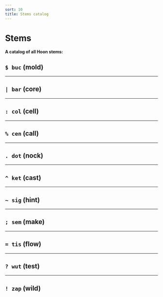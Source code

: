 ```yaml
---
sort: 10
title: Stems catalog
---
```


# Stems

#### A catalog of all Hoon stems:

<div class="book">

## `$ buc` (mold)

<list src="buc-mold" dataPreview="true" className="runes" childIsFragment="true"></list>

---

## `| bar` (core)

<list src="bar-core" dataPreview="true" className="runes" childIsFragment="true"></list>

---

## `: col` (cell)

<list src="col-cell" dataPreview="true" className="runes" childIsFragment="true"></list>

---

## `% cen` (call)

<list src="cen-call" dataPreview="true" className="runes" childIsFragment="true"></list>

---

## `. dot` (nock)

<list src="dot-nock" dataPreview="true" className="runes" childIsFragment="true"></list>

---

## `^ ket` (cast)

<list src="ket-cast" dataPreview="true" className="runes" childIsFragment="true"></list>

---

## `~ sig` (hint)

<list src="sig-hint" dataPreview="true" className="runes" childIsFragment="true"></list>

---

## `; sem` (make)

<list src="sem-make" dataPreview="true" className="runes" childIsFragment="true"></list>

---

## `= tis` (flow)

<list src="tis-flow" dataPreview="true" className="runes" childIsFragment="true"></list>

---

## `? wut` (test)

<list src="wut-test" dataPreview="true" className="runes" childIsFragment="true"></list>

---

## `! zap` (wild)

<list src="zap-wild" dataPreview="true" className="runes" childIsFragment="true"></list>

</div>
